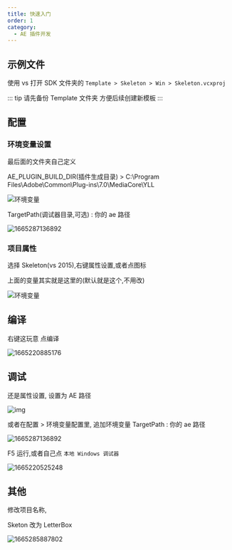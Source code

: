 ```yaml
---
title: 快速入门
order: 1
category:
  - AE 插件开发
---
```


## 示例文件

使用 vs 打开 SDK 文件夹的 `Template > Skeleton > Win > Skeleton.vcxproj`

::: tip
请先备份 Template 文件夹 方便后续创建新模板
:::

## 配置

### 环境变量设置

最后面的文件夹自己定义

AE_PLUGIN_BUILD_DIR(插件生成目录) > C:\Program Files\Adobe\Common\Plug-ins\7.0\MediaCore\YLL

![环境变量](images\environment.png)

TargetPath(调试器目录,可选) : 你的 ae 路径

![1665287136892](images/1665287136892.png)

### 项目属性

选择 Skeleton(vs 2015),右键属性设置,或者点图标

上面的变量其实就是这里的(默认就是这个,不用改)

![环境变量](images\property.png)

## 编译

右键这玩意 点编译

![1665220885176](images/1665220885176.png)

## 调试

还是属性设置, 设置为 AE 路径

![img](images\ae.png)

或者在配置 > 环境变量配置里, 追加环境变量 TargetPath : 你的 ae 路径

![1665287136892](images/1665287136892.png)

F5 运行,或者自己点 `本地 Windows 调试器`

![1665220525248](images/1665220525248.png)

## 其他

修改项目名称,

Sketon 改为 LetterBox

![1665285887802](images/1665285887802.png)
